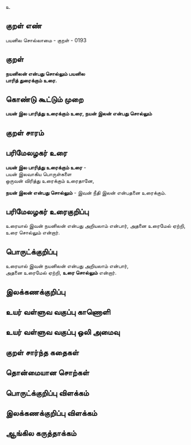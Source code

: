 உ

## குறள் எண் 

பயனில சொல்லாமை - குறள் - 0193  

## குறள் 

**நயனிலன் என்பது சொல்லும் பயனில  
பாரித் துரைக்கும் உரை.** 

## கொண்டு கூட்டும் முறை

**பயன் இல பாரித்து உரைக்கும் உரை, நயன் இலன் என்பது சொல்லும்** 

## குறள் சாரம் 

## பரிமேலழகர் உரை

**பயன் இல பாரித்து உரைக்கும் உரை** -  
பயன் இலவாகிய பொருள்களை  
ஒருவன் விரித்து உரைக்கும் உரைதானே,  

**நயன் இலன் என்பது சொல்லும்** - இவன் நீதி இலன் என்பதனை உரைக்கும். 

## பரிமேலழகர் உரைகுறிப்பு   

உரையால் இவன் நயனிலன் என்பது அறியலாம் என்பார், அதனை உரைமேல் ஏற்றி, உரை சொல்லும் என்றார்.  

## பொருட்க்குறிப்பு 

உரையால் இவன் நயனிலன் என்பது அறியலாம் என்பார்,  
அதனை உரைமேல் ஏற்றி, **உரை சொல்லும்** என்றார்.  

## இலக்கணக்குறிப்பு  


## உயர் வள்ளுவ வகுப்பு காணொளி


## உயர் வள்ளுவ வகுப்பு ஒலி அமைவு 

 
## குறள் சார்ந்த கதைகள் 


## தொன்மையான சொற்கள்


## பொருட்க்குறிப்பு விளக்கம்


## இலக்கணக்குறிப்பு விளக்கம்


## ஆங்கில கருத்தாக்கம் 


